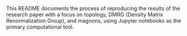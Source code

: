This README documents the process of reproducing the results of the research paper with a focus on topology, DMRG (Density Matrix Renormalization Group), and magnons, using Jupyter notebooks as the primary computational tool.
